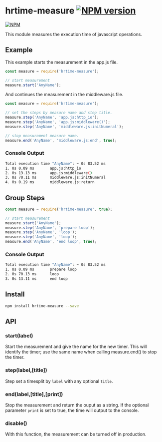 # hrtime-measure [![NPM version](https://badge.fury.io/js/hrtime-measure.svg)](http://badge.fury.io/js/hrtime-measure)

[![NPM](https://nodei.co/npm/hrtime-measure.png?downloads=true&downloadRank=true&stars=true)](https://nodei.co/npm/hrtime-measure/)

This module measures the execution time of javascript operations.

## Example
This example starts the measurement in the app.js file.

```javascript
const measure = require('hrtime-measure');

// start measurement
measure.start('AnyName');
```

And continues the measurement in the middleware.js file.

```javascript
const measure = require('hrtime-measure');

// set the steps by measure name and step title.
measure.step('AnyName', 'app.js:http_io');
measure.step('AnyName', 'app.js:middleware()');
measure.step('AnyName', 'middleware.js:initNumeral');

// stop measurement measure name.
measure.end('AnyName', 'middleware.js:end', true);
```

### Console Output  

```bash
Total execution time "AnyName": ~ 0s 83.52 ms
1. 0s 0.09 ms		app.js:http_io
2. 0s 13.13 ms		app.js:middleware()
3. 0s 70.11 ms		middleware.js:initNumeral
4. 0s 0.19 ms		middleware.js:return
```

## Group Steps

```javascript
const measure = require('hrtime-measure', true);

// start measurement
measure.start('AnyName');
measure.step('AnyName', 'prepare loop');
measure.step('AnyName', 'loop');
measure.step('AnyName', 'loop');
measure.end('AnyName', 'end loop', true);
```
### Console Output  

```bash
Total execution time "AnyName": ~ 0s 83.52 ms
1. 0s 0.09 ms		prepare loop
2. 0s 70.13 ms		loop
3. 0s 13.11 ms		end loop
```

## Install
```bash
npm install hrtime-measure --save
```

## API

### start(label)
Start the measurement and give the name for the new timer. This will identify the timer; use the same name when calling measure.end() to stop the timer.

### step(label,[title])
Step set a timesplit by `label` with any optional `title`.

### end(label,[title],[print])
Stop the measurement and return the ouput as a string. If the optional parameter `print` is set to true, the time will output to the console.

### disable()
With this function, the measurement can be turned off in production.
